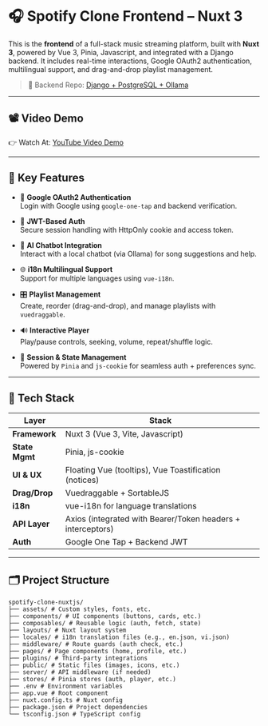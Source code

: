 # 🎧 Spotify Clone Frontend – Nuxt 3

This is the **frontend** of a full-stack music streaming platform, built with **Nuxt 3**, powered by Vue 3, Pinia, Javascript, and integrated with a Django backend. 
It includes real-time interactions, Google OAuth2 authentication, multilingual support, and drag-and-drop playlist management.

> 🔗 Backend Repo: [Django + PostgreSQL + Ollama](https://github.com/nhat-khoa/spotify-clone-backend)



---

## 📽️ Video Demo

👉 Watch At: [YouTube Video Demo](https://www.youtube.com/watch?v=3gcv87uj8qc)

---
## 🚀 Key Features

- 🔐 **Google OAuth2 Authentication**  
  Login with Google using `google-one-tap` and backend verification.

- 🔑 **JWT-Based Auth**  
  Secure session handling with HttpOnly cookie and access token.

- 🧠 **AI Chatbot Integration**  
  Interact with a local chatbot (via Ollama) for song suggestions and help.

- 🌐 **i18n Multilingual Support**  
  Support for multiple languages using `vue-i18n`.

- 🎛️ **Playlist Management**  
  Create, reorder (drag-and-drop), and manage playlists with `vuedraggable`.

- 🔊 **Interactive Player**  
  Play/pause controls, seeking, volume, repeat/shuffle logic.

- 🍪 **Session & State Management**  
  Powered by `Pinia` and `js-cookie` for seamless auth + preferences sync.

---

## 🧪 Tech Stack

| Layer          | Stack                                                                 |
|----------------|-----------------------------------------------------------------------|
| **Framework**  | Nuxt 3 (Vue 3, Vite, Javascript)                                      |
| **State Mgmt** | Pinia, js-cookie                                                      |
| **UI & UX**    | Floating Vue (tooltips), Vue Toastification (notices)                |
| **Drag/Drop**  | Vuedraggable + SortableJS                                             |
| **i18n**       | vue-i18n for language translations                                    |
| **API Layer**  | Axios (integrated with Bearer/Token headers + interceptors)          |
| **Auth**       | Google One Tap + Backend JWT                                          |

---

## 🗂️ Project Structure
```
spotify-clone-nuxtjs/
├── assets/ # Custom styles, fonts, etc.
├── components/ # UI components (buttons, cards, etc.)
├── composables/ # Reusable logic (auth, fetch, state)
├── layouts/ # Nuxt layout system
├── locales/ # i18n translation files (e.g., en.json, vi.json)
├── middleware/ # Route guards (auth check, etc.)
├── pages/ # Page components (home, profile, etc.)
├── plugins/ # Third-party integrations
├── public/ # Static files (images, icons, etc.)
├── server/ # API middleware (if needed)
├── stores/ # Pinia stores (auth, player, etc.)
├── .env # Environment variables
├── app.vue # Root component
├── nuxt.config.ts # Nuxt config
├── package.json # Project dependencies
└── tsconfig.json # TypeScript config
```
